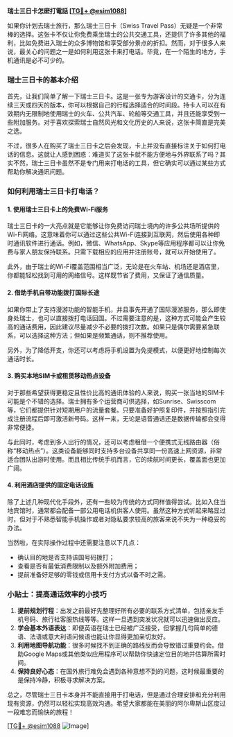 **瑞士三日卡怎麽打電話 [[TG💪+ @esim1088](https://t.me/s/esim1088)]**

如果你计划去瑞士旅行，那么瑞士三日卡（Swiss Travel Pass）无疑是一个非常棒的选择。这张卡不仅让你免费乘坐瑞士的公共交通工具，还提供了许多其他的福利，比如免费进入瑞士的众多博物馆和享受部分景点的折扣。然而，对于很多人来说，最关心的问题之一是如何利用这张卡来打电话。毕竟，在一个陌生的地方，手机通讯是必不可少的。

### 瑞士三日卡的基本介绍

首先，让我们简单了解一下瑞士三日卡。这是一张专为游客设计的交通卡，分为连续三天或四天的版本，你可以根据自己的行程选择适合的时间段。持卡人可以在有效期内无限制地使用瑞士的火车、公共汽车、轮船等交通工具，并且还能享受到一些附加服务。对于喜欢探索瑞士自然风光和文化历史的人来说，这张卡简直是完美之选。

不过，很多人在购买了瑞士三日卡之后会发现，卡上并没有直接标注关于如何打电话的信息。这就让人感到困惑：难道买了这张卡就不能方便地与外界联系了吗？其实不然，瑞士三日卡虽然不是专门用来打电话的工具，但它确实可以通过某些方式帮助你解决通讯问题。

### 如何利用瑞士三日卡打电话？

#### 1. 使用瑞士三日卡上的免费Wi-Fi服务

瑞士三日卡的一大亮点就是它能够让你免费访问瑞士境内的许多公共场所提供的Wi-Fi网络。这意味着你可以通过这些公共Wi-Fi连接到互联网，然后使用各种即时通讯软件进行通话。例如，微信、WhatsApp、Skype等应用程序都可以让你免费与家人朋友保持联系。只需下载相应的应用并注册账号，就可以开始使用了。

此外，由于瑞士的Wi-Fi覆盖范围相当广泛，无论是在火车站、机场还是酒店里，你都能轻松找到可用的网络信号。这样既节省了费用，又保证了通信质量。

#### 2. 借助手机自带功能拨打国际长途

如果你带上了支持漫游功能的智能手机，并且事先开通了国际漫游服务，那么即使身处瑞士，也可以直接拨打电话回国。不过需要注意的是，这种方式可能会产生较高的通话费用，因此建议尽量减少不必要的拨打次数。如果只是偶尔需要紧急联系，可以选择这种方法；但如果是频繁通话，则不推荐使用。

另外，为了降低开支，你还可以考虑将手机设置为免提模式，以便更好地控制每次通话时长。

#### 3. 购买本地SIM卡或租赁移动热点设备

对于那些希望获得更稳定且性价比高的通讯体验的人来说，购买一张当地的SIM卡可能是个不错的选择。瑞士拥有多个运营商可供选择，如Sunrise、Swisscom等，它们都提供针对短期用户的流量套餐。只要准备好护照复印件，并按照指引完成注册流程后即可激活新号码。这样一来，无论是语音通话还是数据传输都会变得非常便捷。

与此同时，考虑到多人出行的情况，还可以考虑租借一个便携式无线路由器（俗称“移动热点”）。这类设备能够同时支持多台设备共享同一份高速上网资源，非常适合团队出游时使用。而且相比传统手机而言，它的续航时间更长，覆盖面也更加广阔。

#### 4. 利用酒店提供的固定电话设施

除了上述几种现代化手段外，还有一些较为传统的方式同样值得尝试。比如入住当地宾馆时，通常都会配备一部公用电话机供客人使用。虽然这种方式听起来略显过时，但对于不熟悉智能手机操作或者对隐私要求较高的旅客来说不失为一种稳妥的办法。

当然啦，在实际操作过程中还需要注意以下几点：

- 确认目的地是否支持该国号码拨打；
- 查看是否有最低消费限制以及额外附加费用；
- 提前准备好足够的零钱或信用卡支付方式以备不时之需。

### 小贴士：提高通话效率的小技巧

1. **提前规划行程**：出发之前最好先整理好所有必要的联系方式清单，包括亲友手机号码、旅行社客服热线等等。这样一旦遇到突发状况就可以迅速做出反应。
2. **学会基本外语表达**：即便英语在瑞士已经被广泛接受，但掌握几句简单的德语、法语或意大利语问候语也能让你显得更加亲切友好。
3. **利用地图导航功能**：很多时候找不到正确的路线反而会导致错过重要约会。借助Google Maps或其他类似应用程序可以帮助你快速定位目的地并估算所需时间。
4. **保持良好心态**：在国外旅行难免会遇到各种意想不到的问题，这时候最重要的是保持冷静，积极寻求解决方案。

总之，尽管瑞士三日卡本身并不能直接用于打电话，但是通过合理安排和充分利用现有资源，仍然可以轻松实现高效沟通。希望大家都能在美丽的阿尔卑斯山区度过一段难忘而愉快的旅程！

[[TG💪+ @esim1088](https://t.me/s/esim1088) ![Image](https://i.postimg.cc/4NQfJmqS/Snipaste-2025-05-13-00-14-12.png)]
